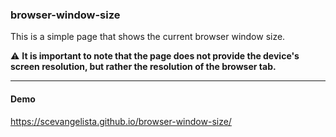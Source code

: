 ### browser-window-size

This is a simple page that shows the current browser window size.

:warning: **It is important to note that the page does not provide the device's screen resolution, but rather the resolution of the browser tab.**

___
#### Demo
https://scevangelista.github.io/browser-window-size/